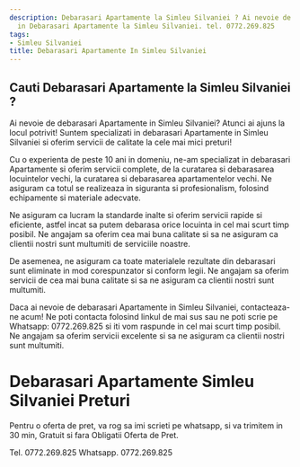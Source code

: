 ```yaml
---
description: Debarasari Apartamente la Simleu Silvaniei ? Ai nevoie de un profesionist
  in Debarasari Apartamente la Simleu Silvaniei. tel. 0772.269.825
tags:
- Simleu Silvaniei
title: Debarasari Apartamente In Simleu Silvaniei
---
```



## Cauti Debarasari Apartamente la Simleu Silvaniei ?

Ai nevoie de debarasari Apartamente in Simleu Silvaniei? Atunci ai ajuns la locul potrivit! Suntem specializati in debarasari Apartamente in Simleu Silvaniei si oferim servicii de calitate la cele mai mici preturi!

Cu o experienta de peste 10 ani in domeniu, ne-am specializat in debarasari Apartamente si oferim servicii complete, de la curatarea si debarasarea locuintelor vechi, la curatarea si debarasarea apartamentelor vechi. Ne asiguram ca totul se realizeaza in siguranta si profesionalism, folosind echipamente si materiale adecvate.

Ne asiguram ca lucram la standarde inalte si oferim servicii rapide si eficiente, astfel incat sa putem debarasa orice locuinta in cel mai scurt timp posibil. Ne angajam sa oferim cea mai buna calitate si sa ne asiguram ca clientii nostri sunt multumiti de serviciile noastre.

De asemenea, ne asiguram ca toate materialele rezultate din debarasari sunt eliminate in mod corespunzator si conform legii. Ne angajam sa oferim servicii de cea mai buna calitate si sa ne asiguram ca clientii nostri sunt multumiti.

Daca ai nevoie de debarasari Apartamente in Simleu Silvaniei, contacteaza-ne acum! Ne poti contacta folosind linkul de mai sus sau ne poti scrie pe Whatsapp: 0772.269.825 si iti vom raspunde in cel mai scurt timp posibil. Ne angajam sa oferim servicii excelente si sa ne asiguram ca clientii nostri sunt multumiti.

# Debarasari Apartamente Simleu Silvaniei Preturi
Pentru o oferta de pret, va rog sa imi scrieti pe whatsapp, si va trimitem in 30 min, Gratuit si fara Obligatii Oferta de Pret.

Tel. 0772.269.825
Whatsapp. 0772.269.825